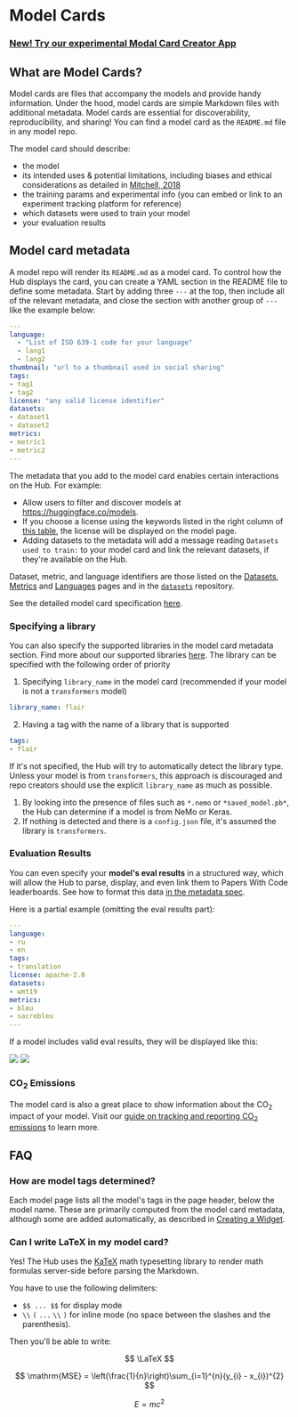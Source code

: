 # Model Cards

  ### [  <Tip>New! Try our experimental Modal Card Creator App</Tip>](https://huggingface.co/spaces/huggingface/Model_Cards_Writing_Tool)
## What are Model Cards?

Model cards are files that accompany the models and provide handy information. Under the hood, model cards are simple Markdown files with additional metadata. Model cards are essential for discoverability, reproducibility, and sharing! You can find a model card as the `README.md` file in any model repo.

The model card should describe:
- the model
- its intended uses & potential limitations, including biases and ethical considerations as detailed in [Mitchell, 2018](https://arxiv.org/abs/1810.03993)
- the training params and experimental info (you can embed or link to an experiment tracking platform for reference)
- which datasets were used to train your model
- your evaluation results

## Model card metadata

A model repo will render its `README.md` as a model card. To control how the Hub displays the card, you can create a YAML section in the README file to define some metadata. Start by adding three `---` at the top, then include all of the relevant metadata, and close the section with another group of `---` like the example below:

```yaml
---
language: 
  - "List of ISO 639-1 code for your language"
  - lang1
  - lang2
thumbnail: "url to a thumbnail used in social sharing"
tags:
- tag1
- tag2
license: "any valid license identifier"
datasets:
- dataset1
- dataset2
metrics:
- metric1
- metric2
---
```

The metadata that you add to the model card enables certain interactions on the Hub. For example:
* Allow users to filter and discover models at https://huggingface.co/models.
* If you choose a license using the keywords listed in the right column of [this table](./repositories-licenses), the license will be displayed on the model page.
* Adding datasets to the metadata will add a message reading `Datasets used to train:` to your model card and link the relevant datasets, if they're available on the Hub.

Dataset, metric, and language identifiers are those listed on the [Datasets](https://huggingface.co/datasets), [Metrics](https://huggingface.co/metrics) and [Languages](https://huggingface.co/languages) pages and in the [`datasets`](https://github.com/huggingface/datasets) repository.

See the detailed model card specification [here](https://github.com/huggingface/hub-docs/blob/main/modelcard.md?plain=1).

### Specifying a library

You can also specify the supported libraries in the model card metadata section. Find more about our supported libraries [here](./models-libraries). The library can be specified with the following order of priority

1. Specifying `library_name` in the model card (recommended if your model is not a `transformers` model)

```yaml
library_name: flair
```

2. Having a tag with the name of a library that is supported

```yaml
tags:
- flair
```

If it's not specified, the Hub will try to automatically detect the library type. Unless your model is from `transformers`, this approach is discouraged and repo creators should use the explicit `library_name` as much as possible.

1. By looking into the presence of files such as `*.nemo` or `*saved_model.pb*`, the Hub can determine if a model is from NeMo or Keras. 
2. If nothing is detected and there is a `config.json` file, it's assumed the library is `transformers`.


### Evaluation Results

You can even specify your **model's eval results** in a structured way, which will allow the Hub to parse, display, and even link them to Papers With Code leaderboards. See how to format this data [in the metadata spec](https://github.com/huggingface/hub-docs/blob/main/modelcard.md?plain=1).

Here is a partial example (omitting the eval results part):
```yaml
---
language:
- ru
- en
tags:
- translation
license: apache-2.0
datasets:
- wmt19
metrics:
- bleu
- sacrebleu
---
```

If a model includes valid eval results, they will be displayed like this:

<div class="flex justify-center">
<img class="block dark:hidden" src="https://huggingface.co/datasets/huggingface/documentation-images/resolve/main/hub/eval-results.png"/>
<img class="hidden dark:block" src="https://huggingface.co/datasets/huggingface/documentation-images/resolve/main/hub/eval-results-dark.png"/>
</div>

### CO<sub>2</sub> Emissions

The model card is also a great place to show information about the CO<sub>2</sub> impact of your model. Visit our [guide on tracking and reporting CO<sub>2</sub> emissions](./model-cards-co2) to learn more.

## FAQ

### How are model tags determined?

Each model page lists all the model's tags in the page header, below the model name. These are primarily computed from the model card metadata, although some are added automatically, as described in [Creating a Widget](./models-widgets#creating-a-widget).

### Can I write LaTeX in my model card?

Yes! The Hub uses the [KaTeX](https://katex.org/) math typesetting library to render math formulas server-side before parsing the Markdown.

You have to use the following delimiters:
- `$$ ... $$` for display mode
- `\\` `(` `...` `\\` `)` for inline mode (no space between the slashes and the parenthesis).

Then you'll be able to write:

$$
\LaTeX
$$

$$
\mathrm{MSE} = \left(\frac{1}{n}\right)\sum_{i=1}^{n}(y_{i} - x_{i})^{2}
$$

$$ E=mc^2 $$